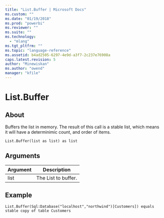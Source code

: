 ```yaml
---
title: "List.Buffer | Microsoft Docs"
ms.custom: ""
ms.date: "01/19/2018"
ms.prod: "powerbi"
ms.reviewer: ""
ms.suite: ""
ms.technology: 
  - "mlang"
ms.tgt_pltfrm: ""
ms.topic: "language-reference"
ms.assetid: b4ad2505-6297-4e9d-a3f7-2c237e76908a
caps.latest.revision: 5
author: "Minewiskan"
ms.author: "owend"
manager: "kfile"
---
```

# List.Buffer

  
## About  
Buffers the list in memory.  The result of this call is a stable list, which means it will have a determinimic count, and order of items.  
  
```  
List.Buffer(list as list) as list  
```  
  
## Arguments  
  
|Argument|Description|  
|------------|---------------|  
|list|The List to buffer.|  
  
## Example  
  
```  
List.Buffer(Sql:Database("localhost","northwind")[Customers]) equals stable copy of table Customers  
```  
